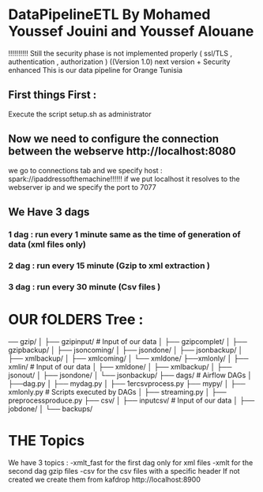 # DataPipelineETL By Mohamed Youssef Jouini and Youssef Alouane 
!!!!!!!!!! Still the security phase is not implemented properly ( ssl/TLS , authentication , authorization )  ((Version 1.0) next version + Security enhanced
This is our data pipeline for Orange Tunisia
## First things First :
Execute the script setup.sh as administrator 




## Now we need to configure the connection between the webserve http://localhost:8080
we go to connections tab and we specify host : spark://ipaddressofthemachine!!!!!! if we put localhost it resolves to the webserver ip 
and we specify the port to 7077 
## We Have 3 dags 
### 1 dag :  run every 1 minute same as the time of generation of data (xml files only)
### 2 dag :  run every 15 minute (Gzip to xml extraction )
### 3 dag :  run every 30 minute  (Csv files )



# OUR fOLDERS Tree :
── gzip/
│   ├── gzipinput/       # Input of our data
│   ├── gzipcomplet/
│   ├── gzipbackup/
│   ├── jsoncoming/
│   ├── jsondone/
│   ├── jsonbackup/
│   ├── xmlbackup/
│   ├── xmlcoming/
│   └── xmldone/
├──xmlonly/
│   ├── xmlin/           # Input of our data
│   ├── xmldone/
│   ├── xmlbackup/
│   ├── jsonout/
│   ├── jsondone/
│   └── jsonbackup/
├── dags/                # Airflow DAGs
│   ├──dag.py
│   ├── mydag.py
│   ├── 1ercsvprocess.py
├── mypy/
│   ├── xmlonly.py  # Scripts executed by DAGs
│   ├── streaming.py
│   ├── preprocessproduce.py
├── csv/
│   ├── inputcsv/        # Input of our data
│   ├── jobdone/
│   └── backups/




# THE Topics  
We have 3 topics : 
-xmlt_fast for the first dag only for xml files 
-xmlt for the second dag gzip files 
-csv for the csv files with a specific header 
If not created we create them from kafdrop http://localhost:8900 
